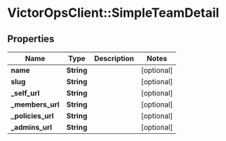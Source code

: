 # VictorOpsClient::SimpleTeamDetail

## Properties

| Name               | Type       | Description | Notes      |
| ------------------ | ---------- | ----------- | ---------- |
| **name**           | **String** |             | [optional] |
| **slug**           | **String** |             | [optional] |
| **\_self_url**     | **String** |             | [optional] |
| **\_members_url**  | **String** |             | [optional] |
| **\_policies_url** | **String** |             | [optional] |
| **\_admins_url**   | **String** |             | [optional] |
